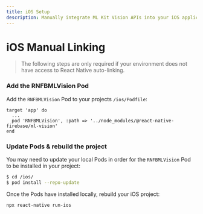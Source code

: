 ```yaml
---
title: iOS Setup
description: Manually integrate ML Kit Vision APIs into your iOS application.
---
```


# iOS Manual Linking

> The following steps are only required if your environment does not have access to React Native
> auto-linking.

### Add the RNFBMLVision Pod

Add the `RNFBMLVision` Pod to your projects `/ios/Podfile`:

```ruby{3}
target 'app' do
  ...
  pod 'RNFBMLVision', :path => '../node_modules/@react-native-firebase/ml-vision'
end
```

### Update Pods & rebuild the project

You may need to update your local Pods in order for the `RNFBMLVision` Pod to be installed in your project:

```bash
$ cd /ios/
$ pod install --repo-update
```

Once the Pods have installed locally, rebuild your iOS project:

```bash
npx react-native run-ios
```

